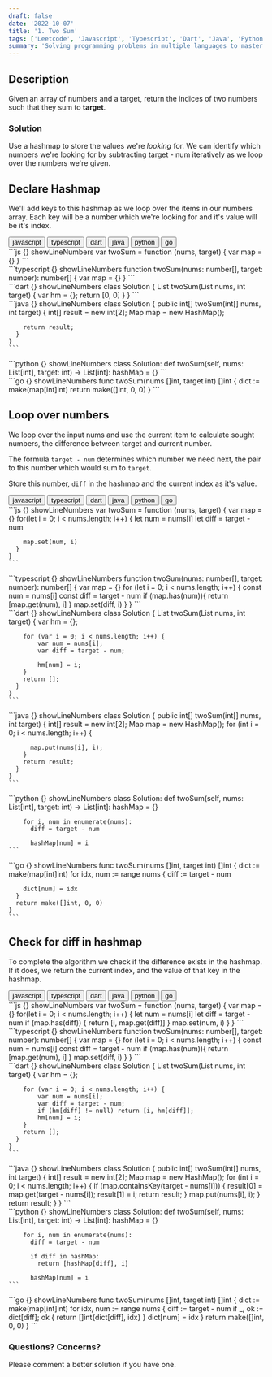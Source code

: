 ```yaml
---
draft: false
date: '2022-10-07'
title: '1. Two Sum'
tags: ['Leetcode', 'Javascript', 'Typescript', 'Dart', 'Java', 'Python', 'Go']
summary: 'Solving programming problems in multiple languages to master syntax, data structures, and algorithms.'
---
```


## Description

Given an array of numbers and a target, return the indices of two numbers such
that they sum to **target**.

### Solution

Use a hashmap to store the values we're _looking_ for. We can
identify which numbers we're looking for by subtracting target - num
iteratively as we loop over the numbers we're given.

## Declare Hashmap

We'll add keys to this hashmap as we loop over the items in our numbers array.
Each key will be a number which we're looking for and it's value will be it's index.

<div className="tab-group">
  <div className="tab">
    <button id="js" className="tablinks">javascript</button>
    <button id="ts" className="tablinks">typescript</button>
    <button id="dart" className="tablinks">dart</button>
    <button id="java" className="tablinks">java</button>
    <button id="python" className="tablinks">python</button>
    <button id="go" className="tablinks">go</button>
  </div>

  <div id="js" className="tabcontent">
    ```js {} showLineNumbers
    var twoSum = function (nums, target) {
      var map = {}
    }
    ```

  </div>

  <div id="ts" className="tabcontent">
    ```typescript {} showLineNumbers
    function twoSum(nums: number[], target: number): number[] {
      var map = {}
    }
    ```

  </div>

  <div id="dart" className="tabcontent">
    ```dart {} showLineNumbers
    class Solution {
      List<int> twoSum(List<int> nums, int target) {
        var hm = {};
        return [0, 0]
      }
    }
    ```

  </div>

  <div id="java" className="tabcontent">
    ```java {} showLineNumbers
    class Solution {
      public int[] twoSum(int[] nums, int target) {
        int[] result = new int[2];
        Map<Integer, Integer> map = new HashMap<Integer, Integer>();

        return result;
      }
    }
    ```

  </div>

  <div id="python" className="tabcontent">
    ```python {} showLineNumbers
    class Solution:
      def twoSum(self, nums: List[int], target: int) -> List[int]:
        hashMap = {}
    ```

  </div>

  <div id="go" className="tabcontent">
    ```go {} showLineNumbers
    func twoSum(nums []int, target int) []int {
      dict := make(map[int]int)
      return make([]int, 0, 0)
    }
    ```

  </div>
</div>

## Loop over numbers

We loop over the input nums and use the current item to calculate sought numbers,
the difference between target and current number.

The formula `target - num` determines which number we need next,
the pair to this number which would sum to `target`.

Store this number, `diff` in the hashmap and the current index as it's value.

<div className="tab-group">
  <div className="tab">
    <button id="js" className="tablinks">javascript</button>
    <button id="ts" className="tablinks">typescript</button>
    <button id="dart" className="tablinks">dart</button>
    <button id="java" className="tablinks">java</button>
    <button id="python" className="tablinks">python</button>
    <button id="go" className="tablinks">go</button>
  </div>

  <div id="js" className="tabcontent">
    ```js {} showLineNumbers
    var twoSum = function (nums, target) {
      var map = {}
      for(let i = 0; i < nums.length; i++) {
        let num = nums[i]
        let diff = target - num

        map.set(num, i)
      }
    }
    ```

  </div>

  <div id="ts" className="tabcontent">
    ```typescript {} showLineNumbers
    function twoSum(nums: number[], target: number): number[] {
      var map = {}
      for (let i = 0; i < nums.length; i++) {
        const num = nums[i]
        const diff = target - num
        if (map.has(num)){
          return [map.get(num), i]
        }
        map.set(diff, i)
      }
    }
    ```

  </div>

  <div id="dart" className="tabcontent">
    ```dart {} showLineNumbers
    class Solution {
      List<int> twoSum(List<int> nums, int target) {
        var hm = {};

        for (var i = 0; i < nums.length; i++) {
            var num = nums[i];
            var diff = target - num;

            hm[num] = i;
        }
        return [];
      }
    }
    ```

  </div>

  <div id="java" className="tabcontent">
    ```java {} showLineNumbers
    class Solution {
      public int[] twoSum(int[] nums, int target) {
        int[] result = new int[2];
        Map<Integer, Integer> map = new HashMap<Integer, Integer>();
        for (int i = 0; i < nums.length; i++) {

          map.put(nums[i], i);
        }
        return result;
      }
    }
    ```

  </div>

  <div id="python" className="tabcontent">
    ```python {} showLineNumbers
    class Solution:
      def twoSum(self, nums: List[int], target: int) -> List[int]:
        hashMap = {}

        for i, num in enumerate(nums):
          diff = target - num

          hashMap[num] = i
    ```

  </div>

  <div id="go" className="tabcontent">
    ```go {} showLineNumbers
    func twoSum(nums []int, target int) []int {
      dict := make(map[int]int)
      for idx, num := range nums {
        diff := target - num

        dict[num] = idx
      }
      return make([]int, 0, 0)
    }
    ```

  </div>
</div>

## Check for diff in hashmap

To complete the algorithm we check if the difference exists in the
hashmap. If it does, we return the current index, and the value of that key in
the hashmap.

<div className="tab-group">
  <div className="tab">
    <button id="js" className="tablinks">javascript</button>
    <button id="ts" className="tablinks">typescript</button>
    <button id="dart" className="tablinks">dart</button>
    <button id="java" className="tablinks">java</button>
    <button id="python" className="tablinks">python</button>
    <button id="go" className="tablinks">go</button>
  </div>

  <div id="js" className="tabcontent">
    ```js {} showLineNumbers
    var twoSum = function (nums, target) {
      var map = {}
      for(let i = 0; i < nums.length; i++) {
        let num = nums[i]
        let diff = target - num
        if (map.has(diff)) {
          return [i, map.get(diff)]
        }
        map.set(num, i)
      }
    }
    ```
  </div>

  <div id="ts" className="tabcontent">
    ```typescript {} showLineNumbers
    function twoSum(nums: number[], target: number): number[] {
      var map = {}
      for (let i = 0; i < nums.length; i++) {
        const num = nums[i]
        const diff = target - num
        if (map.has(num)){
          return [map.get(num), i]
        }
        map.set(diff, i)
      }
    }
    ```

  </div>

  <div id="dart" className="tabcontent">
    ```dart {} showLineNumbers
    class Solution {
      List<int> twoSum(List<int> nums, int target) {
        var hm = {};

        for (var i = 0; i < nums.length; i++) {
            var num = nums[i];
            var diff = target - num;
            if (hm[diff] != null) return [i, hm[diff]];
            hm[num] = i;
        }
        return [];
      }
    }
    ```

  </div>

  <div id="java" className="tabcontent">
    ```java {} showLineNumbers
    class Solution {
      public int[] twoSum(int[] nums, int target) {
        int[] result = new int[2];
        Map<Integer, Integer> map = new HashMap<Integer, Integer>();
        for (int i = 0; i < nums.length; i++) {
          if (map.containsKey(target - nums[i])) {
            result[0] = map.get(target - nums[i]);
            result[1] = i;
            return result;
          }
          map.put(nums[i], i);
        }
        return result;
      }
    }
    ```
  </div>

  <div id="python" className="tabcontent">
    ```python {} showLineNumbers
    class Solution:
      def twoSum(self, nums: List[int], target: int) -> List[int]:
        hashMap = {}

        for i, num in enumerate(nums):
          diff = target - num

          if diff in hashMap:
            return [hashMap[diff], i]

          hashMap[num] = i
    ```

  </div>

  <div id="go" className="tabcontent">
    ```go {} showLineNumbers
    func twoSum(nums []int, target int) []int {
      dict := make(map[int]int)
      for idx, num := range nums {
        diff := target - num
        if _, ok := dict[diff]; ok {
          return []int{dict[diff], idx}
        }
        dict[num] = idx
      }
      return make([]int, 0, 0)
    }
    ```
  </div>
</div>

### Questions? Concerns?

Please comment a better solution if you have one.
